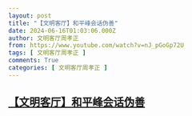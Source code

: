 ```yaml
---
layout: post
title: "【文明客厅】和平峰会话伪善"
date: 2024-06-16T01:03:06.000Z
author: 文明客厅周孝正
from: https://www.youtube.com/watch?v=nJ_pGoGp72U
tags: [ 文明客厅周孝正 ]
comments: True
categories: [ 文明客厅周孝正 ]
---
```

<!--1718499786000-->
[【文明客厅】和平峰会话伪善](https://www.youtube.com/watch?v=nJ_pGoGp72U)
------

<div>

</div>
